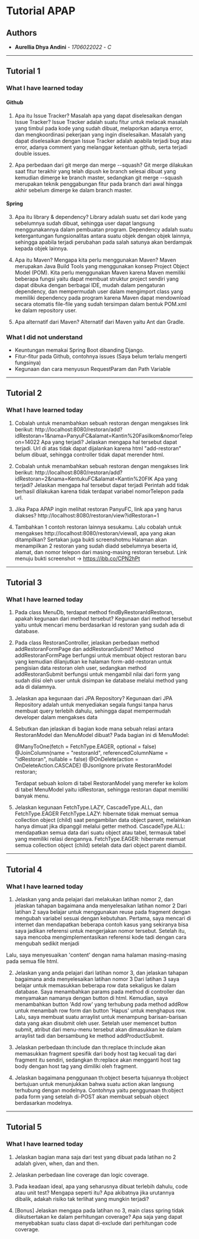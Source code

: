 # Tutorial APAP

## Authors

* **Aurellia Dhya Andini** - *1706022022* - *C*

---
## Tutorial 1
### What I have learned today

#### Github
1. Apa itu Issue Tracker? Masalah apa yang dapat diselesaikan dengan Issue Tracker?
    Issue Tracker adalah suatu fitur untuk melacak masalah yang timbul pada kode yang sudah dibuat, melaporkan adanya error, dan mengkoordinasi pekerjaan yang ingin diselesaikan. Masalah yang dapat diselesaikan dengan Issue Tracker adalah apabila terjadi bug atau error, adanya comment yang melanggar ketentuan github, serta terjadi double issues.

2. Apa perbedaan dari git merge dan merge --squash?
  Git merge dilakukan saat fitur terakhir yang telah dipush ke branch selesai dibuat yang kemudian dimerge ke branch master, sedangkan git merge --squash merupakan teknik penggabungan fitur pada branch dari awal hingga akhir sebelum dimerge ke dalam branch master.

#### Spring
3. Apa itu library & dependency?
    Library  adalah suatu set dari kode yang sebelumnya sudah dibuat, sehingga user dapat langsung menggunakannya dalam pembuatan program.
    Dependency adalah suatu ketergantungan fungsionalitas antara suatu objek dengan objek  lainnya, sehingga apabila terjadi perubahan pada salah satunya akan berdampak kepada objek lainnya. 

4. Apa itu Maven? Mengapa kita perlu menggunakan Maven?
  Maven merupakan Java Build Tools yang menggunakan konsep Project Object Model (POM). Kita perlu menggunakan Maven karena Maven memiliki beberapa fungsi yaitu dapat membuat struktur project sendiri yang dapat dibuka dengan berbagai IDE, mudah dalam pengaturan dependency, dan mempermudah user dalam mengimport class yang memiliki dependency pada program karena Maven dapat mendownload secara otomatis file-file yang sudah tersimpan dalam bentuk POM.xml ke dalam repository user.
  
5. Apa alternatif dari Maven?
  Alternatif dari Maven yaitu Ant dan Gradle.


### What I did not understand
- Keuntungan memakai Spring Boot dibanding Django.
- Fitur-fitur pada Github, contohnya issues (Saya belum terlalu mengerti fungsinya)
- Kegunaan dan cara menyusun RequestParam dan Path Variable

---
## Tutorial 2
### What I have learned today

1. Cobalah untuk menambahkan sebuah restoran dengan mengakses link berikut:
http://localhost:8080/restoran/add?idRestoran=1&nama=PanyuFC&alamat=Kantin%20Fasilkom&nomorTelepon=14022
Apa yang terjadi? Jelaskan mengapa hal tersebut dapat terjadi.
Url di atas tidak dapat dijalankan karena html "add-restoran" belum dibuat, sehingga controller tidak dapat merender html.

2. Cobalah untuk menambahkan sebuah restoran dengan mengakses link berikut:
http://localhost:8080/restoran/add?idRestoran=2&nama=KentukuFC&alamat=Kantin%20FIK
Apa yang terjadi? Jelaskan mengapa hal tersebut dapat terjadi
Perintah add tidak berhasil dilakukan karena tidak terdapat variabel nomorTelepon pada url.

3. Jika Papa APAP ingin melihat restoran PanyuFC, link apa yang harus diakses?
http://localhost:8080/restoran/view?idRestoran=1

4. Tambahkan 1 contoh restoran lainnya sesukamu. Lalu cobalah untuk mengakses http://localhost:8080/restoran/viewall, apa yang akan ditampilkan?
Sertakan juga bukti screenshotmu
Halaman akan menampilkan 2 restoran yang sudah diadd sebelumnya beserta id, alamat, dan nomor telepon dari masing-masing restoran tersebut.
Link menuju bukti screenshot -> https://ibb.co/CPN2hPt

---
## Tutorial 3
### What I have learned today

1. Pada class MenuDb, terdapat method findByRestoranIdRestoran, apakah kegunaan dari method tersebut?
	Kegunaan dari method tersebut yaitu untuk mencari menu berdasarkan id restoran yang sudah ada di database.

2. Pada class RestoranController, jelaskan perbedaan method addRestoranFormPage dan addRestoranSubmit?
	Method addRestoranFormPage berfungsi untuk membuat object restoran baru yang kemudian dilanjutkan ke halaman form-add-restoran untuk pengisian data restoran oleh user, sedangkan method addRestoranSubmit berfungsi untuk mengambil nilai dari form yang sudah diisi oleh user untuk disimpan ke database melalui method yang ada di dalamnya.

3. Jelaskan apa kegunaan dari JPA Repository?
	Kegunaan dari JPA Repository adalah untuk menyediakan segala fungsi tanpa harus membuat query terlebih dahulu, sehingga dapat mempermudah developer dalam mengakses data

4. Sebutkan dan jelaskan di bagian kode mana sebuah relasi antara RestoranModel dan MenuModel dibuat?
	Pada bagian ini di MenuModel:

	@ManyToOne(fetch = FetchType.EAGER, optional = false)
    @JoinColumn(name = "restoranId", referencedColumnName = "idRestoran", nullable = false)
    @OnDelete(action = OnDeleteAction.CASCADE)
    @JsonIgnore
    private RestoranModel restoran;

    Terdapat sebuah kolom di tabel RestoranModel yang merefer ke kolom di tabel MenuModel yaitu idRestoran, sehingga restoran dapat memiliki banyak menu.

5. Jelaskan kegunaan FetchType.LAZY, CascadeType.ALL, dan FetchType.EAGER
	FetchType.LAZY: hibernate tidak memuat semua collection object (child) saat pengambilan data object parent, melainkan hanya dimuat jika dipanggil melalui getter method.
	CascadeType.ALL: mendapatkan semua data dari suatu object atau tabel, termasuk tabel yang memiliki relasi dengannya.
	FetchType.EAGER: hibernate memuat semua collection object (child) setelah data dari object parent diambil.

---
## Tutorial 4
### What I have learned today

1. Jelaskan yang anda pelajari dari melakukan latihan nomor 2, dan jelaskan tahapan bagaimana anda menyelesaikan latihan nomor 2
  Dari latihan 2 saya belajar untuk menggunakan reuse pada fragment dengan mengubah variabel sesuai dengan kebutuhan. Pertama, saya mencari di internet dan mendapatkan beberapa contoh kasus yang sekiranya bisa saya jadikan referensi untuk mengerjakan nomor tersebut. Setelah itu, saya mencoba mengimplementasikan referensi kode tadi dengan cara mengubah sedikit menjadi 
  <nav th:fragment="navbar(content)" class="navbar navbar-expand-lg navbar-light bg-light">
      <a th:text="${content}" class="navbar-brand" href="#"></a>

  Lalu, saya menyesuaikan 'content' dengan nama halaman masing-masing pada semua file html.

2. Jelaskan yang anda pelajari dari latihan nomor 3, dan jelaskan tahapan bagaimana anda menyelesaikan latihan nomor 3
  Dari latihan 3 saya belajar untuk memasukkan beberapa row data sekaligus ke dalam database. Saya menambahkan params pada method di controller dan menyamakan namanya dengan button di html. Kemudian, saya menambahkan button 'Add row' yang terhubung pada method addRow untuk menambah row form dan button 'Hapus' untuk menghapus row. Lalu, saya membuat suatu arraylist untuk menampung barisan-barisan data yang akan disubmit oleh user. Setelah user memencet button submit, atribut dari menu-menu tersebut akan dimasukkan ke dalam arraylist tadi dan bersambung ke method addProductSubmit.

3. Jelaskan perbedaan th:include dan th:replace
  th:include akan memasukkan fragment spesifik dari body host tag kecuali tag dari fragment itu sendiri, sedangkan th:replace akan mengganti host tag body dengan host tag yang dimiliki oleh fragment.

4. Jelaskan bagaimana penggunaan th:object beserta tujuannya
  th:object bertujuan untuk menunjukkan bahwa suatu action akan langsung terhubung dengan modelnya. Contohnya yaitu penggunaan th:object pada form yang setelah di-POST akan membuat sebuah object berdasarkan modelnya.


---
## Tutorial 5
### What I have learned today

1. Jelaskan bagian mana saja dari test yang dibuat pada latihan no 2 adalah given, when, dan and then.

2. Jelaskan perbedaan line coverage dan logic coverage.

3. Pada keadaan ideal, apa yang seharusnya dibuat terlebih dahulu, code atau unit test? Mengapa seperti itu? Apa akibatnya jika urutannya dibalik, adakah risiko tak terlihat yang mungkin terjadi?

4. [Bonus] Jelaskan mengapa pada latihan no 3, main class spring tidak diikutsertakan ke dalam perhitungan coverage? Apa saja yang dapat menyebabkan suatu class dapat di-exclude dari perhitungan code coverage.
